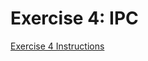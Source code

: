 # Exercise 4: IPC

[Exercise 4 Instructions](https://github.com/reverentgeek/electron-workshop/wiki/Exercise-4:-IPC)
